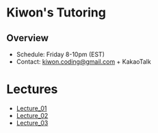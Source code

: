 # Kiwon's Tutoring
## Overview
* Schedule: Friday 8-10pm (EST)
* Contact: kiwon.coding@gmail.com + KakaoTalk

# Lectures
* [Lecture_01](lectures/lecture_01.md)
* [Lecture_02](lectures/lecture_02.md)
* [Lecture_03](lectures/lecture_03.md)
